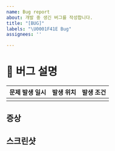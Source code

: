 ```yaml
---
name: Bug report
about: 개발 중 생긴 버그를 작성합니다.
title: "[BUG]"
labels: "\U0001F41E Bug"
assignees: ''

---
```


# 🐞 버그 설명
| 문제 발생 일시 |  발생 위치  | 발생 조건 |
| --- | --- | --- | 
|  |  |  | 

## 증상 
<!-- 문제 증상에 대해서 설명해주세요. -->

## 스크린샷
<!-- 스크린샷을 첨부해주세요. -->
